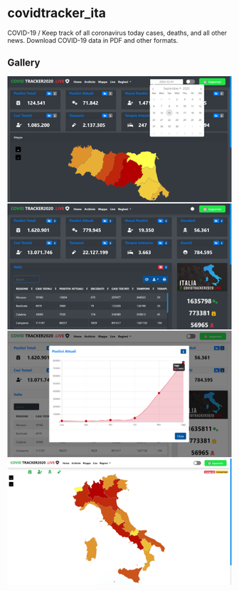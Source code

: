 # covidtracker_ita
COVID-19 / Keep track of all coronavirus today cases, deaths, and all other news. Download COVID-19 data in PDF and other formats.



## Gallery

![Gallery - it.CovidTracker2020.live](/img/screen-001.png)
![Gallery - it.CovidTracker2020.live](/img/screen-002.png)
![Gallery - it.CovidTracker2020.live](/img/screen-003.png)
![Gallery - it.CovidTracker2020.live](/img/screen-004.png)

